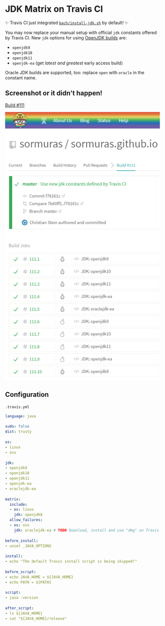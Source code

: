 # JDK Matrix on Travis CI

✨ Travis CI just integrated [`bach/install-jdk.sh`](https://github.com/sormuras/bach#install-jdksh) by default! ✨

You may now replace your manual setup with official `jdk` constants offered by Travis CI.
New `jdk` options for using [OpenJDK builds](http://jdk.java.net/) are:
- `openjdk9`
- `openjdk10`
- `openjdk11`
- `openjdk-ea` (get _latest and greatest_ early access build)

Oracle JDK builds are supported, too: replace `open` with `oracle` in the constant name.

## Screenshot or it didn't happen!

[Build #111](https://travis-ci.org/sormuras/sormuras.github.io/builds/386025224)

![2018-05-31-jdk-matrix-screenshot.png](2018-05-31-jdk-matrix-screenshot.png)


## Configuration

`.travis.yml`

```yml
language: java

sudo: false
dist: trusty

os:
- linux
- osx

jdk:
- openjdk9
- openjdk10
- openjdk11
- openjdk-ea
- oraclejdk-ea

matrix:
  include:
  - os: linux
    jdk: openjdk8
  allow_failures:
  - os: osx
    jdk: oraclejdk-ea # TODO Download, install and use "dmg" on Travis CI

before_install:
- unset _JAVA_OPTIONS

install:
- echo "The default Travis install script is being skipped!"

before_script:
- echo JAVA_HOME = ${JAVA_HOME}
- echo PATH = ${PATH}

script:
- java -version

after_script:
- ls ${JAVA_HOME}
- cat "${JAVA_HOME}/release"

```
